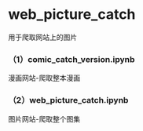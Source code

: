 # web_picture_catch
用于爬取网站上的图片
### （1）comic_catch_version.ipynb
漫画网站-爬取整本漫画
### （2）web_picture_catch.ipynb
图片网站-爬取整个图集
